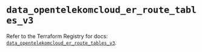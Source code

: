 # `data_opentelekomcloud_er_route_tables_v3`

Refer to the Terraform Registry for docs: [`data_opentelekomcloud_er_route_tables_v3`](https://registry.terraform.io/providers/opentelekomcloud/opentelekomcloud/1.36.44/docs/data-sources/er_route_tables_v3).
